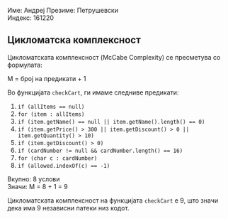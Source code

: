 Име: Андреј 
Презиме: Петрушевски  
Индекс: 161220  

## Цикломатска комплексност

Цикломатската комплексност (McCabe Complexity) се пресметува со формулата:

M = број на предикати + 1

Во функцијата `checkCart`, ги имаме следниве предикати:

1. `if (allItems == null)`
2. `for (item : allItems)`
3. `if (item.getName() == null || item.getName().length() == 0)`
4. `if (item.getPrice() > 300 || item.getDiscount() > 0 || item.getQuantity() > 10)`
5. `if (item.getDiscount() > 0)`
6. `if (cardNumber != null && cardNumber.length() == 16)`
7. `for (char c : cardNumber)`
8. `if (allowed.indexOf(c) == -1)`

Вкупно: 8 услови  
Значи: M = 8 + 1 = 9

Цикломатската комплексност на функцијата `checkCart` е 9, што значи дека има 9 независни патеки низ кодот.
